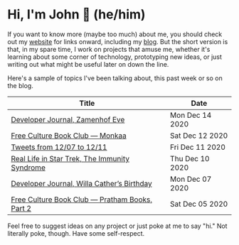 # Hi, I'm John 👋 (he/him)

If you want to know more (maybe too much) about me, you should check out my [website](https://john.colagioia.net/) for links onward, including my [blog](https://john.colagioia.net/blog).  But the short version is that, in my spare time, I work on projects that amuse me, whether it's learning about some corner of technology, prototyping new ideas, or just writing out what might be useful later on down the line.

Here's a sample of topics I've been talking about, this past week or so on the blog.

|Title|Date|
|-----|-------|
|[Developer Journal, Zamenhof Eve](https://john.colagioia.net/blog/2020/12/14/zamenhof.html)|Mon Dec 14 2020|
|[Free Culture Book Club — Monkaa](https://john.colagioia.net/blog/2020/12/12/monkaa.html)|Sat Dec 12 2020|
|[Tweets from 12/07 to 12/11](https://john.colagioia.net/blog/media/2020/12/11/week.html)|Fri Dec 11 2020|
|[Real Life in Star Trek, The Immunity Syndrome](https://john.colagioia.net/blog/2020/12/10/immunity.html)|Thu Dec 10 2020|
|[Developer Journal, Willa Cather’s Birthday](https://john.colagioia.net/blog/2020/12/07/cather.html)|Mon Dec 07 2020|
|[Free Culture Book Club — Pratham Books, Part 2](https://john.colagioia.net/blog/2020/12/05/pratham.html)|Sat Dec 05 2020|

Feel free to suggest ideas on any project or just poke at me to say "hi." Not literally poke, though. Have some self-respect.
